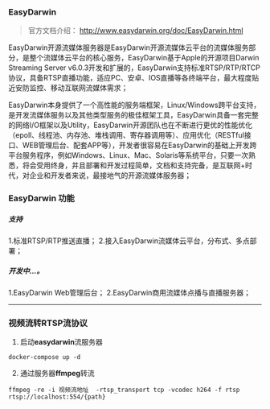 ### EasyDarwin

> 官方文档介绍： http://www.easydarwin.org/doc/EasyDarwin.html

EasyDarwin开源流媒体服务器是EasyDarwin开源流媒体云平台的流媒体服务部分，是整个流媒体云平台的核心服务，EasyDarwin基于Apple的开源项目Darwin Streaming Server v6.0.3开发和扩展的，EasyDarwin支持标准RTSP/RTP/RTCP协议，具备RTSP直播功能，适应PC、安卓、IOS直播等各终端平台，最大程度贴近安防监控、移动互联网流媒体需求；

EasyDarwin本身提供了一个高性能的服务端框架，Linux/Windows跨平台支持，是开发流媒体服务以及其他类型服务的极佳框架工具，EasyDarwin具备一套完整的网络I/O框架以及Utility，EasyDarwin开源团队也在不断进行更优的性能优化（epoll、线程池、内存池、堆栈调用、寄存器调用等）、应用优化（RESTful接口、WEB管理后台、配套APP等），开发者很容易在EasyDarwin的基础上开发跨平台服务程序，例如Windows、Linux、Mac、Solaris等系统平台，只要一次熟悉，将会受用终身，并且部署和开发过程简单，文档和支持完备，是互联网+时代，对企业和开发者来说，最接地气的开源流媒体服务器；

### EasyDarwin 功能

##### 支持

1.标准RTSP/RTP推送直播；
2.接入EasyDarwin流媒体云平台，分布式、多点部署；

##### 开发中...。

1.EasyDarwin Web管理后台；
2.EasyDarwin商用流媒体点播与直播服务器；

----

### 视频流转RTSP流协议

1. 启动**easydarwin**流服务器

```shell
docker-compose up -d
```

2. 通过服务器**ffmpeg**转流

```shell
ffmpeg -re -i 视频流地址  -rtsp_transport tcp -vcodec h264 -f rtsp rtsp://localhost:554/{path}
```